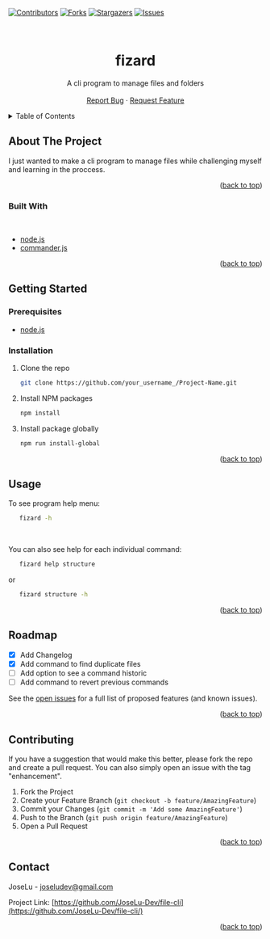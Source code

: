 <a name="readme-top"></a>


[![Contributors][contributors-shield]][contributors-url]
[![Forks][forks-shield]][forks-url]
[![Stargazers][stars-shield]][stars-url]
[![Issues][issues-shield]][issues-url]


<!-- PROJECT LOGO -->
<br />
<div align="center">

  <h1 align="center">fizard</h1>

  <p align="center">
    A cli program to manage files and folders 
    <br />
    <br />
    <a href="https://github.com/JoseLu-Dev/file-cli/issues">Report Bug</a>
    ·
    <a href="https://github.com/JoseLu-Dev/file-cli/issues">Request Feature</a>
  </p>
</div>



<!-- TABLE OF CONTENTS -->
<details>
  <summary>Table of Contents</summary>
  <ol>
    <li>
      <a href="#about-the-project">About The Project</a>
      <ul>
        <li><a href="#built-with">Built With</a></li>
      </ul>
    </li>
    <li>
      <a href="#getting-started">Getting Started</a>
      <ul>
        <li><a href="#prerequisites">Prerequisites</a></li>
        <li><a href="#installation">Installation</a></li>
      </ul>
    </li>
    <li><a href="#usage">Usage</a></li>
    <li><a href="#roadmap">Roadmap</a></li>
    <li><a href="#contributing">Contributing</a></li>
    <li><a href="#contact">Contact</a></li>
  </ol>
</details>



<!-- ABOUT THE PROJECT -->
## About The Project

I just wanted to make a cli program to manage files while challenging myself and learning in the proccess.

<p align="right">(<a href="#readme-top">back to top</a>)</p>



### Built With
<br>

* [node.js](https://nodejs.org/)
* [commander.js](https://github.com/tj/commander.js/)

<p align="right">(<a href="#readme-top">back to top</a>)</p>



<!-- GETTING STARTED -->
## Getting Started

### Prerequisites

* [node.js](https://nodejs.org/en/download/)
  <br>

### Installation

1. Clone the repo
   ```sh
   git clone https://github.com/your_username_/Project-Name.git
   ```
2. Install NPM packages
   ```sh
   npm install
   ```
3. Install package globally
   ```sh
   npm run install-global
   ```

<p align="right">(<a href="#readme-top">back to top</a>)</p>



<!-- USAGE EXAMPLES -->
## Usage

To see program help menu:
```sh
   fizard -h
   ```

<br>

You can also see help for each individual command:
```sh
   fizard help structure
   ```
or

```sh
   fizard structure -h
   ```

<p align="right">(<a href="#readme-top">back to top</a>)</p>



<!-- ROADMAP -->
## Roadmap

- [x] Add Changelog
- [x] Add command to find duplicate files
- [ ] Add option to see a command historic
- [ ] Add command to revert previous commands

See the [open issues](https://github.com/JoseLu-Dev/file-cli/issues) for a full list of proposed features (and known issues).

<p align="right">(<a href="#readme-top">back to top</a>)</p>



<!-- CONTRIBUTING -->
## Contributing

If you have a suggestion that would make this better, please fork the repo and create a pull request. You can also simply open an issue with the tag "enhancement".

1. Fork the Project
2. Create your Feature Branch (`git checkout -b feature/AmazingFeature`)
3. Commit your Changes (`git commit -m 'Add some AmazingFeature'`)
4. Push to the Branch (`git push origin feature/AmazingFeature`)
5. Open a Pull Request

<p align="right">(<a href="#readme-top">back to top</a>)</p>


<!-- CONTACT -->
## Contact

JoseLu - joseludev@gmail.com

Project Link: [https://github.com/JoseLu-Dev/file-cli](https://github.com/JoseLu-Dev/file-cli/)

<p align="right">(<a href="#readme-top">back to top</a>)</p>



<!-- MARKDOWN LINKS & IMAGES -->
[contributors-shield]: https://img.shields.io/github/contributors/JoseLu-Dev/file-cli.svg?style=for-the-badge
[contributors-url]: https://github.com/JoseLu-Dev/file-cli/graphs/contributors
[forks-shield]: https://img.shields.io/github/forks/JoseLu-Dev/file-cli.svg?style=for-the-badge
[forks-url]: https://github.com/JoseLu-Dev/file-cli/network/members
[stars-shield]: https://img.shields.io/github/stars/JoseLu-Dev/file-cli.svg?style=for-the-badge
[stars-url]: https://github.com/JoseLu-Dev/file-cli/stargazers
[issues-shield]: https://img.shields.io/github/issues/JoseLu-Dev/file-cli.svg?style=for-the-badge
[issues-url]: https://github.com/JoseLu-Dev/file-cli/issues